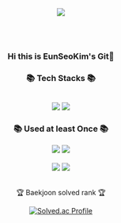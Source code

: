 <div align = "center">
	<img src="https://capsule-render.vercel.app/api?type=waving&color=auto&height=200&section=header&text=Daneng4%20Github!&fontSize=90" />	


<br><br>
  ### Hi this is EunSeoKim's Git👋

  ### 📚 Tech Stacks 📚
  <br>
   
  <img src="https://img.shields.io/badge/Python-green?style=flat&logo=Python&logoColor=white"/>
  <img src="https://img.shields.io/badge/Java-blue?style=flat&logo=Java&logoColor=white"/>

  <br>	

### 📚 Used at least Once  📚

  <img src="https://img.shields.io/badge/c-007396?style=for-the-badge&logo=c&logoColor=white"> 
  <img src="https://img.shields.io/badge/Apache-Tomcat-3776AB?style=for-the-badge&logo=ApacheTomcat&logoColor=white"> 

<br>
<br>

<img src="https://github-readme-stats.vercel.app/api/top-langs/?username=daneng4&layout=compact">
<img src="https://github-readme-stats.vercel.app/api?username=daneng4&show_icons=true">
  <br>
  <br>
 <p>🏆 Baekjoon solved rank 🏆</p>
	
[![Solved.ac Profile](http://mazassumnida.wtf/api/v2/generate_badge?boj=daneng4)](https://solved.ac/daneng4)
  <br>
  <br>
  

</div>
